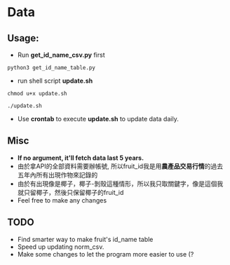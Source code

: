 # Data

## Usage:

* Run **get_id_name_csv.py** first 
``` 
python3 get_id_name_table.py
```
* run shell script **update.sh**
```
chmod u+x update.sh

./update.sh
```

* Use **crontab** to execute **update.sh** to update data daily.

## Misc
* **If no argument, it'll fetch data last 5 years.**
* 由於拿API的全部資料需要辦帳號, 所以fruit_id我是用**農產品交易行情**的過去五年內所有出現作物來記錄的
* 由於有出現像是椰子，椰子-剝殼這種情形，所以我只取關鍵字，像是這個我就只留椰子，然後只保留椰子的fruit_id
* Feel free to make any changes

## TODO
* Find smarter way to make fruit's id_name table
* Speed up updating norm_csv.
* Make some changes to let the program more easier to use (?